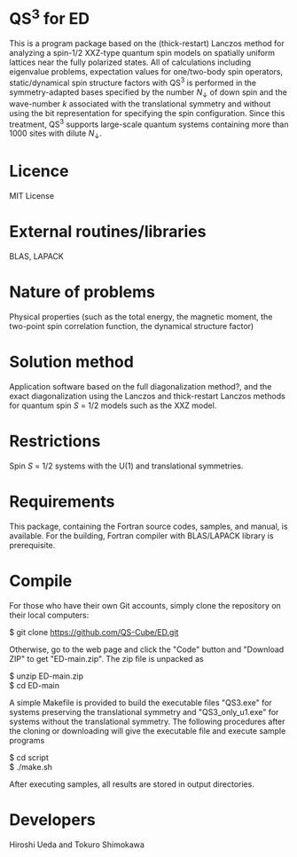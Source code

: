 # QS<sup>3</sup> for ED

This is a program package based on the (thick-restart) Lanczos method for analyzing a spin-1/2 XXZ-type quantum spin models on spatially uniform lattices near the fully polarized states. All of calculations including eigenvalue problems, expectation values for one/two-body spin operators, static/dynamical spin structure factors with QS<sup>3</sup> is performed in the symmetry-adapted bases specified by the number <i>N</i><sub>↓</sub> of down spin and the wave-number <i>k</i> associated with the translational symmetry and without using the bit representation for specifying the spin configuration. Since this treatment, QS<sup>3</sup> supports large-scale quantum systems containing more than 1000 sites with dilute <i>N</i><sub>↓</sub>.

# Licence

MIT License

# External routines/libraries 

BLAS, LAPACK

# Nature of problems

Physical properties (such as the total energy, the magnetic moment, the two-point spin correlation function, the dynamical structure factor)

# Solution method

Application software based on the full diagonalization method?, and the exact diagonalization using the Lanczos and thick-restart Lanczos methods for quantum spin <i>S</i> = 1/2 models such as the XXZ model.

# Restrictions

Spin <i>S</i> = 1/2 systems with the U(1) and translational symmetries.

# Requirements

This package, containing the Fortran source codes, samples, and manual, is available. For the building, Fortran compiler with BLAS/LAPACK library is prerequisite. 

# Compile

For those who have their own Git accounts, simply clone the repository on their local computers: 

$ git clone https://github.com/QS-Cube/ED.git

Otherwise, go to the web page and click the "Code" button and "Download ZIP" to get "ED-main.zip". The zip file is unpacked as 

$ unzip ED-main.zip <br>
$ cd ED-main

A simple Makefile is provided to build the executable files "QS3.exe" for systems preserving the translational symmetry and "QS3\_only\_u1.exe" for systems without the translational symmetry.
The following procedures after the cloning or downloading will give the executable file and execute sample programs

$ cd script <br>
$ ./make.sh <br>

After executing samples, all results are stored in output directories.

# Developers

Hiroshi Ueda and Tokuro Shimokawa
